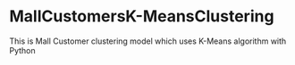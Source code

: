 # MallCustomersK-MeansClustering
This is Mall Customer clustering model which uses K-Means algorithm with Python
